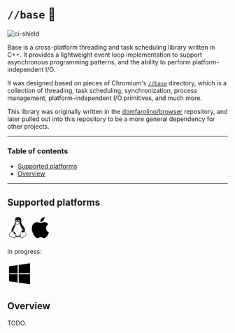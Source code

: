 # `//base` 🧱

![ci-shield](https://github.com/domfarolino/base/actions/workflows/workflow.yml/badge.svg)

Base is a cross-platform threading and task scheduling library written in C++.
It provides a lightweight event loop implementation to support asynchronous
programming patterns, and the ability to perform platform-independent I/O.

It was designed based on pieces of Chromium's [`//base`] directory, which is a
collection of threading, task scheduling, synchronization, process management,
platform-independent I/O primitives, and much more.

This library was originally written in the [domfarolino/browser] repository, and
later pulled out into this repository to be a more general dependency for other
projects.

----

### Table of contents

- [Supported platforms](#supported-platforms)
- [Overview](#overview)

----


## Supported platforms

![Linux](./assets/linux.svg)
![macOS](./assets/apple.svg)

In progress:

![Windows](./assets/windows.svg)


## Overview

TODO.


[`//base`]: https://source.chromium.org/chromium/chromium/src/+/main:base/
[domfarolino/browser]: https://github.com/domfarolino/browser
